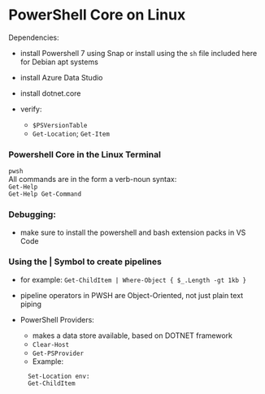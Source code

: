 # PowerShell Core on Linux

Dependencies:

- install Powershell 7 using Snap or install using the `sh` file included here for Debian apt systems
- install Azure Data Studio
- install dotnet.core
- verify:

  - `$PSVersionTable`
  - `Get-Location`; `Get-Item`

### Powershell Core in the Linux Terminal

`pwsh`  
All commands are in the form a verb-noun syntax:  
`Get-Help`  
`Get-Help Get-Command`

### Debugging:

- make sure to install the powershell and bash extension packs in VS Code

### Using the | Symbol to create pipelines

- for example: `Get-ChildItem | Where-Object { $_.Length -gt 1kb }`
- pipeline operators in PWSH are Object-Oriented, not just plain text piping

- PowerShell Providers:
  - makes a data store available, based on DOTNET framework
  - `Clear-Host`
  - `Get-PSProvider`
  - Example:
  ```
    Set-Location env:
    Get-ChildItem
  ```
